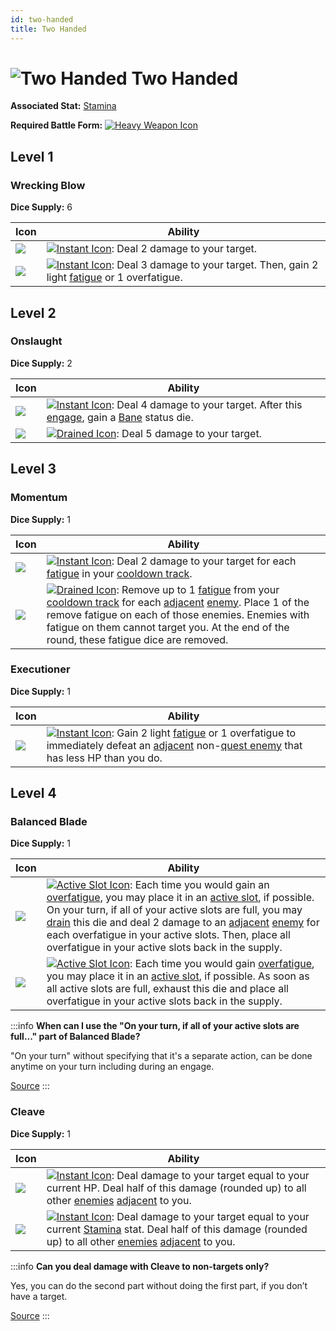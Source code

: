 ```yaml
---
id: two-handed
title: Two Handed
---
```


# <img src="/icons/skills/two-handed/icon.png" alt="Two Handed" className="icon-svg" /> Two Handed

**Associated Stat:** [Stamina](/docs/adventurer/stats/stamina)

**Required Battle Form:** [<img src="/icons/heavy-weapon.svg" alt="Heavy Weapon Icon" className="icon-svg" />](/docs/battles/battle-forms/heavy-weapon)

## Level 1

### Wrecking Blow

**Dice Supply:** 6

| Icon                                                                              | Ability                                                                                                                                                                                                  |
| --------------------------------------------------------------------------------- | -------------------------------------------------------------------------------------------------------------------------------------------------------------------------------------------------------- |
| <img src="/icons/skills/two-handed/wrecking-blow-1.png" className="skill-icon" /> | [<img src="/icons/instant.svg" alt="Instant Icon" className="icon-svg" />](/docs/glossary/instant): Deal 2 damage to your target.                                                                        |
| <img src="/icons/skills/two-handed/wrecking-blow-2.png" className="skill-icon" /> | [<img src="/icons/instant.svg" alt="Instant Icon" className="icon-svg" />](/docs/glossary/instant): Deal 3 damage to your target. Then, gain 2 light [fatigue](/docs/glossary/fatigue) or 1 overfatigue. |

## Level 2

### Onslaught

**Dice Supply:** 2

| Icon                                                                          | Ability                                                                                                                                                                                                                                                   |
| ----------------------------------------------------------------------------- | --------------------------------------------------------------------------------------------------------------------------------------------------------------------------------------------------------------------------------------------------------- |
| <img src="/icons/skills/two-handed/onslaught-1.png" className="skill-icon" /> | [<img src="/icons/instant.svg" alt="Instant Icon" className="icon-svg" />](/docs/glossary/instant): Deal 4 damage to your target. After this [engage](/docs/battles/adventurer-turn/engage), gain a [Bane](/docs/battles/status-effects/bane) status die. |
| <img src="/icons/skills/two-handed/onslaught-2.png" className="skill-icon" /> | [<img src="/icons/drained.svg" alt="Drained Icon" className="icon-svg" />](/docs/glossary/drained): Deal 5 damage to your target.                                                                                                                         |

## Level 3

### Momentum

**Dice Supply:** 1

| Icon                                                                         | Ability                                                                                                                                                                                                                                                                                                                                                                                                                                                     |
| ---------------------------------------------------------------------------- | ----------------------------------------------------------------------------------------------------------------------------------------------------------------------------------------------------------------------------------------------------------------------------------------------------------------------------------------------------------------------------------------------------------------------------------------------------------- |
| <img src="/icons/skills/two-handed/momentum-1.png" className="skill-icon" /> | [<img src="/icons/instant.svg" alt="Instant Icon" className="icon-svg" />](/docs/glossary/instant): Deal 2 damage to your target for each [fatigue](/docs/glossary/fatigue) in your [cooldown track](/docs/glossary/cooldown-track).                                                                                                                                                                                                                        |
| <img src="/icons/skills/two-handed/momentum-2.png" className="skill-icon" /> | [<img src="/icons/drained.svg" alt="Drained Icon" className="icon-svg" />](/docs/glossary/drained): Remove up to 1 [fatigue](/docs/glossary/fatigue) from your [cooldown track](/docs/glossary/cooldown-track) for each [adjacent](/docs/glossary/adjacent) [enemy](/docs/glossary/enemy). Place 1 of the remove fatigue on each of those enemies. Enemies with fatigue on them cannot target you. At the end of the round, these fatigue dice are removed. |

### Executioner

**Dice Supply:** 1

| Icon                                                                          | Ability                                                                                                                                                                                                                                                                                                     |
| ----------------------------------------------------------------------------- | ----------------------------------------------------------------------------------------------------------------------------------------------------------------------------------------------------------------------------------------------------------------------------------------------------------- |
| <img src="/icons/skills/two-handed/executioner.png" className="skill-icon" /> | [<img src="/icons/instant.svg" alt="Instant Icon" className="icon-svg" />](/docs/glossary/instant): Gain 2 light [fatigue](/docs/glossary/fatigue) or 1 overfatigue to immediately defeat an [adjacent](/docs/glossary/adjacent) non-[quest enemy](/docs/glossary/quest-unit) that has less HP than you do. |

## Level 4

### Balanced Blade

**Dice Supply:** 1

| Icon                                                                               | Ability                                                                                                                                                                                                                                                                                                                                                                                                                                                                                                                                                                          |
| ---------------------------------------------------------------------------------- | -------------------------------------------------------------------------------------------------------------------------------------------------------------------------------------------------------------------------------------------------------------------------------------------------------------------------------------------------------------------------------------------------------------------------------------------------------------------------------------------------------------------------------------------------------------------------------- |
| <img src="/icons/skills/two-handed/balanced-blade-1.png" className="skill-icon" /> | [<img src="/icons/active-slot.svg" alt="Active Slot Icon" className="icon-svg" />](/docs/glossary/active-slot): Each time you would gain an [overfatigue](/docs/glossary/fatigue), you may place it in an [active slot](/docs/glossary/active-slot), if possible. On your turn, if all of your active slots are full, you may [drain](/docs/glossary/drained) this die and deal 2 damage to an [adjacent](/docs/glossary/adjacent) [enemy](/docs/glossary/enemy) for each overfatigue in your active slots. Then, place all overfatigue in your active slots back in the supply. |
| <img src="/icons/skills/two-handed/balanced-blade-2.png" className="skill-icon" /> | [<img src="/icons/active-slot.svg" alt="Active Slot Icon" className="icon-svg" />](/docs/glossary/active-slot): Each time you would gain [overfatigue](/docs/glossary/fatigue), you may place it in an [active slot](/docs/glossary/active-slot), if possible. As soon as all active slots are full, exhaust this die and place all overfatigue in your active slots back in the supply.                                                                                                                                                                                         |

:::info
**When can I use the "On your turn, if all of your active slots are full..." part of Balanced Blade?**

"On your turn" without specifying that it's a separate action, can be done anytime on your turn including during an engage.

<a href="https://discord.com/channels/273472391403798528/734891265690304634/1342170432945651894" target="_blank">Source</a>
:::

### Cleave

**Dice Supply:** 1

| Icon                                                                       | Ability                                                                                                                                                                                                                                                                                                                             |
| -------------------------------------------------------------------------- | ----------------------------------------------------------------------------------------------------------------------------------------------------------------------------------------------------------------------------------------------------------------------------------------------------------------------------------- |
| <img src="/icons/skills/two-handed/cleave-1.png" className="skill-icon" /> | [<img src="/icons/instant.svg" alt="Instant Icon" className="icon-svg" />](/docs/glossary/instant): Deal damage to your target equal to your current HP. Deal half of this damage (rounded up) to all other [enemies](/docs/glossary/enemy) [adjacent](/docs/glossary/adjacent) to you.                                             |
| <img src="/icons/skills/two-handed/cleave-2.png" className="skill-icon" /> | [<img src="/icons/instant.svg" alt="Instant Icon" className="icon-svg" />](/docs/glossary/instant): Deal damage to your target equal to your current [Stamina](/docs/adventurer/stats/stamina) stat. Deal half of this damage (rounded up) to all other [enemies](/docs/glossary/enemy) [adjacent](/docs/glossary/adjacent) to you. |

:::info
**Can you deal damage with Cleave to non-targets only?**

Yes, you can do the second part without doing the first part, if you don’t have a target.

<a href="https://discord.com/channels/273472391403798528/1361396124782694450/1387183203730587790" target="_blank">Source</a>
:::
